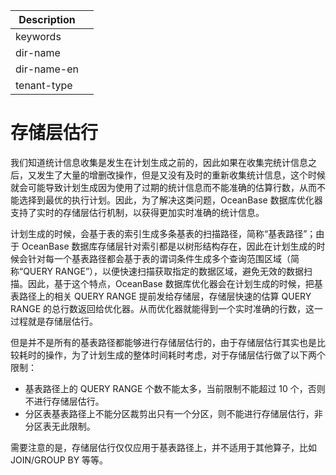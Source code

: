 | Description   |                 |
|---------------|-----------------|
| keywords      |                 |
| dir-name      |                 |
| dir-name-en   |                 |
| tenant-type   |                 |

# 存储层估行

我们知道统计信息收集是发生在计划生成之前的，因此如果在收集完统计信息之后，又发生了大量的增删改操作，但是又没有及时的重新收集统计信息，这个时候就会可能导致计划生成因为使用了过期的统计信息而不能准确的估算行数，从而不能选择到最优的执行计划。因此，为了解决这类问题，OceanBase 数据库优化器支持了实时的存储层估行机制，以获得更加实时准确的统计信息。

计划生成的时候，会基于表的索引生成多条基表的扫描路径，简称“基表路径”；由于 OceanBase 数据库存储层针对索引都是以树形结构存在，因此在计划生成的时候会针对每一个基表路径都会基于表的谓词条件生成多个查询范围区域（简称“QUERY RANGE”），以便快速扫描获取指定的数据区域，避免无效的数据扫描。因此，基于这个特点，OceanBase 数据库优化器会在计划生成的时候，把基表路径上的相关 QUERY RANGE 提前发给存储层，存储层快速的估算 QUERY RANGE 的总行数返回给优化器。从而优化器就能得到一个实时准确的行数，这一过程就是存储层估行。

但是并不是所有的基表路径都能够进行存储层估行的，由于存储层估行其实也是比较耗时的操作，为了计划生成的整体时间耗时考虑，对于存储层估行做了以下两个限制：

* 基表路径上的 QUERY RANGE 个数不能太多，当前限制不能超过 10 个，否则不进行存储层估行。
* 分区表基表路径上不能分区裁剪出只有一个分区，则不能进行存储层估行，非分区表无此限制。

需要注意的是，存储层估行仅仅应用于基表路径上，并不适用于其他算子，比如 JOIN/GROUP BY 等等。
